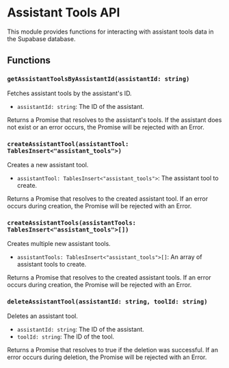 # Assistant Tools API

This module provides functions for interacting with assistant tools data in the Supabase database.

## Functions

### `getAssistantToolsByAssistantId(assistantId: string)`

Fetches assistant tools by the assistant's ID.

- `assistantId: string`: The ID of the assistant.

Returns a Promise that resolves to the assistant's tools. If the assistant does not exist or an error occurs, the Promise will be rejected with an Error.

### `createAssistantTool(assistantTool: TablesInsert<"assistant_tools">)`

Creates a new assistant tool.

- `assistantTool: TablesInsert<"assistant_tools">`: The assistant tool to create.

Returns a Promise that resolves to the created assistant tool. If an error occurs during creation, the Promise will be rejected with an Error.

### `createAssistantTools(assistantTools: TablesInsert<"assistant_tools">[])`

Creates multiple new assistant tools.

- `assistantTools: TablesInsert<"assistant_tools">[]`: An array of assistant tools to create.

Returns a Promise that resolves to the created assistant tools. If an error occurs during creation, the Promise will be rejected with an Error.

### `deleteAssistantTool(assistantId: string, toolId: string)`

Deletes an assistant tool.

- `assistantId: string`: The ID of the assistant.
- `toolId: string`: The ID of the tool.

Returns a Promise that resolves to true if the deletion was successful. If an error occurs during deletion, the Promise will be rejected with an Error.